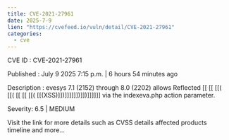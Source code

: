 ```yaml
---
title: CVE-2021-27961
date: 2025-7-9
lien: "https://cvefeed.io/vuln/detail/CVE-2021-27961"
categories:
  - cve
---
```


CVE ID : CVE-2021-27961

Published :  July 9
2025
7:15 p.m. | 6 hours
54 minutes ago

Description : evesys 7.1 (2152) through 8.0 (2202) allows Reflected  [[ [[ [[( [[( [[ [[ [[( [[(XSS)]])]]]]]])]])]]]]]] via the indexeva.php action parameter.

Severity: 6.5 | MEDIUM

Visit the link for more details
such as CVSS details
affected products
timeline
and more...
